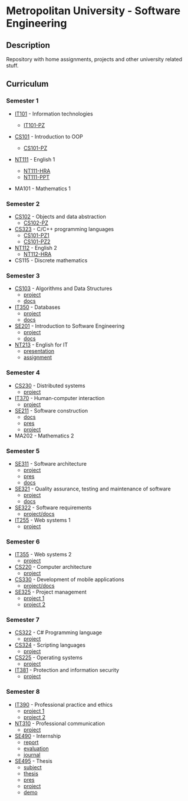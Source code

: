 # Metropolitan University - Software Engineering 

## Description

Repository with home assignments, projects and other university related stuff.

## Curriculum

### Semester 1

- [IT101](https://github.com/7aske/uni/tree/master/it101) - Information technologies
  * [IT101-PZ](https://7aske.github.io/uni/it101/it101-pz-nikola_tasic_3698)
- [CS101](https://github.com/7aske/uni/tree/master/cs101) - Introduction to OOP
  * [CS101-PZ](https://github.com/7aske/uni/tree/master/cs101/cs101-pz-nikola_tasic_3698)
- [NT111](https://github.com/7aske/uni/tree/master/nt111) - English 1
  * [NT111-HRA](https://github.com/7aske/uni/tree/master/nt111/_hra/)
  * [NT111-PPT](https://github.com/7aske/uni/tree/master/nt111/nikola.tasic_3698_PRESENTATION/)
  
- MA101 - Mathematics 1

### Semester 2

- [CS102](https://github.com/7aske/uni/tree/master/cs102) - Objects and data abstraction
  * [CS102-PZ](https://github.com/7aske/uni/tree/master/cs102/cs102-pz-nikola_tasic_3698)
- [CS323](https://github.com/7aske/uni/tree/master/cs101) - C/C++ programming languages
  * [CS101-PZ1](https://github.com/7aske/uni/tree/master/cs323/cs323-pz01-nikola_tasic_3698)
  * [CS101-PZ2](https://github.com/7aske/uni/tree/master/cs323/cs323-pz02-nikola_tasic_3698)
- [NT112](https://github.com/7aske/uni/tree/master/nt111) - English 2
  * [NT112-HRA](https://github.com/7aske/uni/tree/master/nt112/nikola.tasic.3698_HRA)
- CS115 - Discrete mathematics
  
### Semester 3

- [CS103](https://github.com/7aske/uni/tree/master/cs103) - Algorithms and Data Structures
    * [project](https://github.com/7aske/uni/tree/master/cs103/cs103-pz-nikola_tasic_3698)
    * [docs](https://github.com/7aske/uni/tree/master/cs103/cs103-pz-nikola_tasic_3698/docs/cs103-pz-docs-nikola_tasic_3698.pdf)
- [IT350](https://github.com/7aske/uni/tree/master/it350) - Databases
    * [project](https://github.com/7aske/uni/tree/master/it350/it350-pz-nikola_tasic_3698)
    * [docs](https://github.com/7aske/uni/tree/master/it350/it350-pz-nikola_tasic_3698/docs/it350-pz-docs-nikola_tasic_3698.pdf)
- [SE201](https://github.com/7aske/uni/tree/master/se201) - Introduction to Software Engineering
    * [project](https://github.com/7aske/uni/tree/master/se201/se201-pz-nikola_tasic_3698)
    * [docs](https://github.com/7aske/uni/tree/master/se201/se201-pz-nikola_tasic_3698/docs/se201-pz-docs-nikola_tasic_3698.pdf)
- [NT213](https://github.com/7aske/uni/tree/master/nt213) - English for IT
    * [presentation](https://github.com/7aske/uni/tree/master/nt213/nt213-presentation/pres.pdf)
    * [assignment](https://github.com/7aske/uni/tree/seconntd-year/nt213/nt213-hra/nt213-hra.pdf)

### Semester 4

- [CS230](https://github.com/7aske/uni/tree/master/cs230) - Distributed systems
    * [project](https://github.com/7aske/jsp-cms)
- [IT370](https://github.com/7aske/uni/tree/master/it370) - Human-computer interaction
    * [project](https://github.com/7aske/uni/tree/master/it370/it370-pz01-nikola_tasic_3698/it370-pz01-nikola_tasic_3698.pdf)  
- [SE211](https://github.com/7aske/uni/tree/master/se211) - Software construction
    * [docs](https://github.com/7aske/uni/tree/master/se211/se211-pz01-nikola_tasic_3698/se211-pz01-nikola_tasic_3698.pdf)
    * [pres](https://github.com/7aske/uni/tree/master/se211/se211-pz01-nikola_tasic_3698/se211-projektni_zadatak_rexif2.pptx)
    * [project](https://github.com/7aske/uni/tree/master/se211/se211-pz01-nikola_tasic_3698/rexif2)
- MA202 - Mathematics 2

### Semester 5

- [SE311](https://github.com/7aske/uni/tree/master/se311) - Software architecture
  * [project](https://github.com/7aske/uni/tree/master/se311/se311-pz-nikola_tasic_3698)
  * [pres](https://github.com/7aske/uni/tree/master/se311/se311-pz-nikola_tasic_3698/se322-pz-nikola_tasic_3698-pres.pptx)
  * [docs](https://github.com/7aske/uni/tree/master/se311/se311-pz-nikola_tasic_3698/se311-pz-nikola_tasic_3698-askdoc.pdf)
- [SE321](https://github.com/7aske/uni/tree/master/se321) - Quality assurance, testing and maintenance of software 
  * [project](https://github.com/7aske/uni/tree/master/se321/se321-pz-nikola_tasic_3698)
  * [docs](https://github.com/7aske/uni/tree/master/se321/se321-pz-nikola_tasic_3698/docs/se321-pz-docs.pdf)
- [SE322](https://github.com/7aske/uni/tree/master/se322) - Software requirements
  * [project/docs](https://github.com/7aske/uni/tree/master/se322/se322-pz-nikola_tasic_3698)
- [IT255](https://github.com/7aske/uni/tree/master/it255) - Web systems 1
  * [project](https://github.com/7aske/uni/tree/master/it255/it255-pz01-nikola_tasic_3698)

### Semester 6

- [IT355](https://github.com/7aske/uni/tree/master/it355) - Web systems 2
  * [project](https://github.com/7aske/uni/tree/master/it355/it355-pz01-nikola_tasic_3698)
- [CS220](https://github.com/7aske/uni/tree/master/cs220) - Computer architecture
  * [project](https://github.com/7aske/uni/tree/master/cs220/cs220-pz01-nikola_tasic_3698)
- [CS330](https://github.com/7aske/uni/tree/master/cs330) - Development of mobile applications
  * [project/docs](https://github.com/7aske/uni/tree/master/cs330/cs330-pz01-nikola_tasic_3698)
- [SE325](https://github.com/7aske/uni/tree/master/se325) - Project management
  * [project 1](https://github.com/7aske/uni/tree/master/se325/se325-pz01-nikola_tasic_3698)
  * [project 2](https://github.com/7aske/uni/tree/master/se325/se325-pz02-nikola_tasic_3698)

### Semester 7

- [CS322](https://github.com/7aske/uni/tree/master/cs322) - C# Programming language
  * [project](https://github.com/7aske/uni/tree/master/cs322/cs322-pz-nikola_tasic_3698)
- [CS324](https://github.com/7aske/uni/tree/master/cs324) - Scripting languages
  * [project](https://github.com/7aske/uni/tree/master/cs324/cs324-pz-nikola_tasic_3698)
- [CS225](https://github.com/7aske/uni/tree/master/cs225) - Operating systems
  * [project](https://github.com/7aske/uni/tree/master/cs225/cs225-pz-nikola_tasic_3698)
- [IT381](https://github.com/7aske/uni/tree/master/it381) - Protection and information security
  * [project](https://github.com/7aske/uni/tree/master/it381/it381-pz-nikola_tasic_3698)

### Semester 8

- [IT390](https://github.com/7aske/uni/tree/master/it390) - Professional practice and ethics
  * [project 1](https://github.com/7aske/uni/tree/master/it390/it390-pz01-nikola_tasic_3698)
  * [project 2](https://github.com/7aske/uni/tree/master/it390/it390-pz02-nikola_tasic_3698)
- [NT310](https://github.com/7aske/uni/tree/master/nt310) - Professional communication
  * [project](https://github.com/7aske/uni/tree/master/nt310/nt310-pz01-nikola_tasic_3698)
- [SE490](https://github.com/7aske/uni/tree/master/se490) - Internship
  * [report](https://github.com/7aske/uni/tree/master/se490/se490-izvestaj_o_obavljenoj_strucnoj_praksi-nikola_tasic_3698.pdf)
  * [evaluation](https://github.com/7aske/uni/tree/master/se490/se490-evaluacija_performanse_studenta-nikola_tasic_3698.pdf)
  * [journal](https://github.com/7aske/uni/tree/master/se490/se490-dnevnik_strucne_prakse-nikola_tasic_3698.pdf)
- [SE495](https://github.com/7aske/uni/tree/master/se495) - Thesis
  * [subject](https://github.com/7aske/uni/tree/master/se495/P11_F01-Izrada-zavrsnog-rada-OAS-NikolaTasic_3698_SI.pdf)
  * [thesis](https://github.com/7aske/uni/blob/master/se495/se495-zavrsni_rad-nikola_tasic_3698.pdf)
  * [pres](https://github.com/7aske/uni/blob/master/se495/presentation.pdf)
  * [project](https://github.com/7aske/grain)
  * [demo](https://github.com/7aske/grain-cinema)
